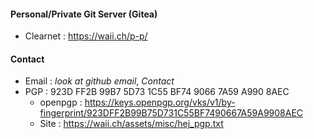#### Personal/Private Git Server (Gitea) 
* Clearnet      : https://waii.ch/p-p/

#### Contact     
* Email         : *look at github email*, *Contact*
* PGP           : 923D FF2B 99B7 5D73 1C55 BF74 9066 7A59 A990 8AEC
  * openpgp    : https://keys.openpgp.org/vks/v1/by-fingerprint/923DFF2B99B75D731C55BF7490667A59A9908AEC
  * Site        : https://waii.ch/assets/misc/hej_pgp.txt
